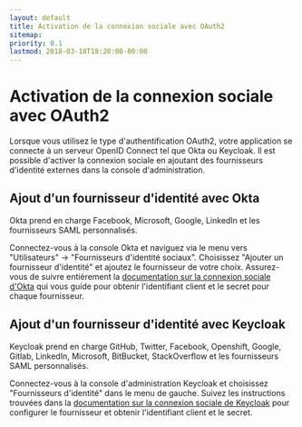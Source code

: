 ```yaml
---
layout: default
title: Activation de la connexion sociale avec OAuth2
sitemap:
priority: 0.1
lastmod: 2018-03-18T18:20:00-00:00
---
```

# Activation de la connexion sociale avec OAuth2

Lorsque vous utilisez le type d'authentification OAuth2, votre application se connecte à un serveur OpenID Connect tel que Okta ou Keycloak. Il est possible d'activer la connexion sociale en ajoutant des fournisseurs d'identité externes dans la console d'administration.

## Ajout d'un fournisseur d'identité avec Okta

Okta prend en charge Facebook, Microsoft, Google, LinkedIn et les fournisseurs SAML personnalisés.

Connectez-vous à la console Okta et naviguez via le menu vers "Utilisateurs" -> "Fournisseurs d'identité sociaux". Choisissez "Ajouter un fournisseur d'identité" et ajoutez le fournisseur de votre choix. Assurez-vous de suivre entièrement la [documentation sur la connexion sociale d'Okta](https://developer.okta.com/authentication-guide/social-login/) qui vous guide pour obtenir l'identifiant client et le secret pour chaque fournisseur.

## Ajout d'un fournisseur d'identité avec Keycloak

Keycloak prend en charge GitHub, Twitter, Facebook, Openshift, Google, Gitlab, LinkedIn, Microsoft, BitBucket, StackOverflow et les fournisseurs SAML personnalisés.

Connectez-vous à la console d'administration Keycloak et choisissez "Fournisseurs d'identité" dans le menu de gauche. Suivez les instructions trouvées dans la [documentation sur la connexion sociale de Keycloak](https://www.keycloak.org/docs/latest/server_admin/index.html#social-identity-providers) pour configurer le fournisseur et obtenir l'identifiant client et le secret.